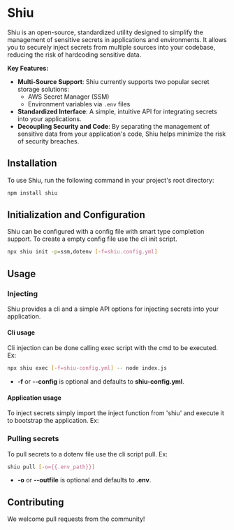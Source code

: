 # **Shiu**

Shiu is an open-source, standardized utility designed to simplify the management of sensitive secrets in applications and environments. It allows you to securely inject secrets from multiple sources into your codebase, reducing the risk of hardcoding sensitive data.

**Key Features:**

- **Multi-Source Support**: Shiu currently supports two popular secret storage solutions:
  - AWS Secret Manager (SSM)
  - Environment variables via `.env` files
- **Standardized Interface**: A simple, intuitive API for integrating secrets into your applications.
- **Decoupling Security and Code**: By separating the management of sensitive data from your application's code, Shiu helps minimize the risk of security breaches.

## **Installation**

To use Shiu, run the following command in your project's root directory:

```bash
npm install shiu
```

## **Initialization and Configuration**

Shiu can be configured with a config file with smart type completion support. To create a empty config file use the cli init script.

```bash
npx shiu init -p=ssm,dotenv [-f=shiu.config.yml]
```

## **Usage**

### Injecting

Shiu provides a cli and a simple API options for injecting secrets into your application.

#### Cli usage

Cli injection can be done calling exec script with the cmd to be executed. Ex:

```bash
npx shiu exec [-f=shiu-config.yml] -- node index.js
```

- **-f** or **--config** is optional and defaults to **shiu-config.yml**.

#### Application usage

To inject secrets simply import the inject function from 'shiu' and execute it to bootstrap the application. Ex:

### Pulling secrets

To pull secrets to a dotenv file use the cli script pull. Ex:

```bash
shiu pull [-o={{.env_path}}]
```

- **-o** or **--outfile** is optional and defaults to **.env**.

## **Contributing**

We welcome pull requests from the community!
